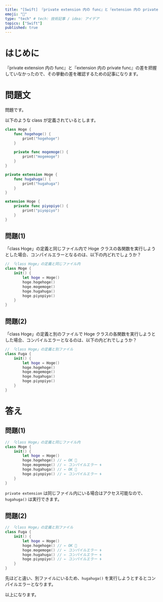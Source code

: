 ```yaml
---
title: "[Swift] 『private extension 内の func』と『extension 内の private func』の差の確認"
emoji: "🔖"
type: "tech" # tech: 技術記事 / idea: アイデア
topics: ["Swift"]
published: true
---
```


# はじめに

『private extension 内の func』と『extension 内の private func』の差を把握していなかったので、その挙動の差を確認するための記事になります。

# 問題文

問題です。

以下のような class が定義されているとします。

```swift
class Hoge {
    func hogehoge() {
        print("hogehoge")
    }
    
    private func mogemoge() {
        print("mogemoge")
    }
}

private extension Hoge {
    func hugahuga() {
        print("hugahuga")
    }
}

extension Hoge {
    private func piyopiyo() {
        print("piyopiyo")
    }
}
```

## 問題(1)

「class Hoge」の定義と同じファイル内で Hoge クラスの各関数を実行しようとした場合、コンパイルエラーとなるのは、以下の内どれでしょうか？

```swift
// 「class Hoge」の定義と同じファイル内
class Moge {
    init() {
        let hoge = Hoge()
        hoge.hogehoge()
        hoge.mogemoge()
        hoge.hugahuga()
        hoge.piyopiyo()
    }
}
```

## 問題(2)

「class Hoge」の定義と別のファイルで Hoge クラスの各関数を実行しようとした場合、コンパイルエラーとなるのは、以下の内どれでしょうか？

```swift
// 「class Hoge」の定義と別ファイル
class Fuga {
    init() {
        let hoge = Hoge()
        hoge.hogehoge()
        hoge.mogemoge()
        hoge.hugahuga()
        hoge.piyopiyo()
    }
}
```

# 答え

## 問題(1)

```swift
// 「class Hoge」の定義と同じファイル内
class Moge {
    init() {
        let hoge = Hoge()
        hoge.hogehoge() // ← OK 🌟
        hoge.mogemoge() // ← コンパイルエラー 🌀
        hoge.hugahuga() // ← OK 🌟
        hoge.piyopiyo() // ← コンパイルエラー 🌀
    }
}
```

`private extension` は同じファイル内にいる場合はアクセス可能なので、`hugahuga()` は実行できます。

## 問題(2)

```swift
// 「class Hoge」の定義と別ファイル
class Fuga {
    init() {
        let hoge = Hoge()
        hoge.hogehoge() // ← OK 🌟
        hoge.mogemoge() // ← コンパイルエラー 🌀
        hoge.hugahuga() // ← コンパイルエラー 🌀
        hoge.piyopiyo() // ← コンパイルエラー 🌀
    }
}
```

先ほどと違い、別ファイルにいるため、`hugahuga()` を実行しようとするとコンパイルエラーとなります。

以上になります。